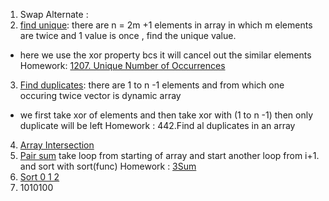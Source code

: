 1. Swap Alternate :
2. [find unique](https://www.codingninjas.com/codestudio/problems/find-unique_625159): there are n = 2m +1 elements in array in which m elements are twice and 1 value is once , find the unique value.
- here we use the xor property bcs it will cancel out the similar elements
Homework: [1207. Unique Number of Occurrences](https://leetcode.com/problems/unique-number-of-occurrences/)
3. [Find duplicates](https://www.codingninjas.com/codestudio/problem-details/duplicate-in-array_893397): there are 1 to n -1 elements and from which one occuring twice
vector is dynamic array
- we first take xor of elements and then take xor with (1 to  n -1) then only duplicate will be left
Homework : 442.Find al duplicates in an array
4. [Array Intersection](https://www.codingninjas.com/codestudio/problem-details/duplicate-in-array_893397)
5. [Pair sum](https://www.codingninjas.com/codestudio/problems/pair-sum_697295)
take loop from starting of array and start another loop from i+1.
and sort with sort(func)
Homework : [3Sum](https://www.codingninjas.com/codestudio/problems/triplets-with-given-sum_893028)
 7. [Sort 0 1 2](https://www.codingninjas.com/codestudio/problems/sort-0-1-2_631055)
 8. 1010100